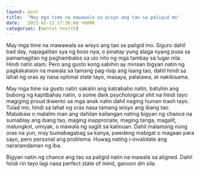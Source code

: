 ```yaml
---
layout: post
title:  "May mga time na mawawala sa wisyo ang tao sa paligid mo"
date:   2021-02-12 17:36:00 +0800
categories: [mental health]
---
```


May mga time na mawawala sa wisyo ang tao sa paligid mo. Siguro dahil bad day, napagalitan sya ng boss nya, o pinatay yung alaga nyang pusa sa pamamagitan ng paghambalos sa ulo nito ng mga tambay sa lugar nila. Hindi natin alam. Pero ang gusto kong sabihin ay minsan bigyan natin ng pagkakataon na mawala sa tamang pag-iisip ang isang tao, dahil hindi sa lahat ng oras ay nasa optimal state tayo, masaya, palatawa, at nakikisama. 

May mga time na gusto natin sakalin ang katrabaho natin, batuhin ang bubong ng kapitbahay natin, o some dark psychological shit na hindi tayo magiging proud ikwento sa mga anak natin dahil naging human trash tayo. Tulad mo, hindi sa lahat ng oras nasa tamang wisyo ang ibang tao. Mababaw o malalim man ang dahilan kailangan nating bigyan ng chance na sumablay ang ibang tao, maging inapproriate, maging tanga, magalit, malungkot, umiyak, o mawala ng saglit sa katinuan. Dahil malamang nung oras na yun, may bumabagabag sa kanya, pwedeng mabigat o magaan para sayo, pero personal ang problema. Huwag nating i-invalidate ang nararamdaman ng iba. 

Bigyan natin ng chance ang tao sa paligid natin na mawala sa aligned. Dahil hindi rin tayo lagi nasa perfect state of mind, ganoon din sila.
